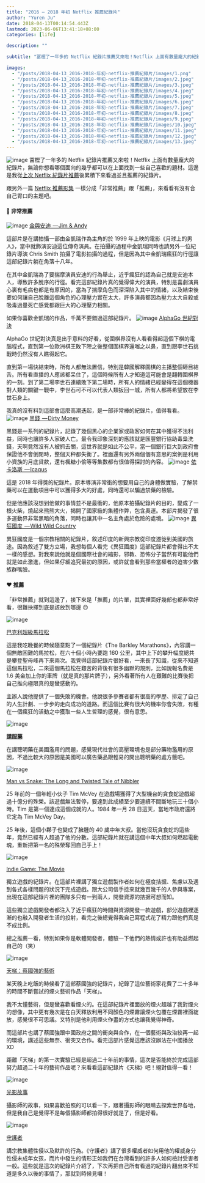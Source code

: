 ```yaml
---
title: "2016 — 2018 年初 Netflix 推薦紀錄片"
author: "Yuren Ju"
date: 2018-04-13T00:14:54.443Z
lastmod: 2023-06-06T13:41:18+08:00
categories: [life]

description: ""

subtitle: "冨樫了一年多的 Netflix 紀錄片推薦又來啦！Netflix 上面有數量龐大的紀錄片，無論你想看哪個面向的幾乎都可以在上面找到一些自己喜歡的題材。這邊是我從上次 Netflix 紀錄片推薦後累積下來看過並且推薦的紀錄片。"

images:
  - "/posts/2018-04-13_2016-2018-年初-netflix-推薦紀錄片/images/1.png"
  - "/posts/2018-04-13_2016-2018-年初-netflix-推薦紀錄片/images/2.jpeg"
  - "/posts/2018-04-13_2016-2018-年初-netflix-推薦紀錄片/images/3.jpeg"
  - "/posts/2018-04-13_2016-2018-年初-netflix-推薦紀錄片/images/4.jpeg"
  - "/posts/2018-04-13_2016-2018-年初-netflix-推薦紀錄片/images/5.jpeg"
  - "/posts/2018-04-13_2016-2018-年初-netflix-推薦紀錄片/images/6.jpeg"
  - "/posts/2018-04-13_2016-2018-年初-netflix-推薦紀錄片/images/7.jpeg"
  - "/posts/2018-04-13_2016-2018-年初-netflix-推薦紀錄片/images/8.jpeg"
  - "/posts/2018-04-13_2016-2018-年初-netflix-推薦紀錄片/images/9.jpeg"
  - "/posts/2018-04-13_2016-2018-年初-netflix-推薦紀錄片/images/10.jpeg"
  - "/posts/2018-04-13_2016-2018-年初-netflix-推薦紀錄片/images/11.jpeg"
  - "/posts/2018-04-13_2016-2018-年初-netflix-推薦紀錄片/images/12.jpeg"
  - "/posts/2018-04-13_2016-2018-年初-netflix-推薦紀錄片/images/13.jpeg"
---
```


![image](/posts/2018-04-13_2016-2018-年初-netflix-推薦紀錄片/images/1.png#layoutTextWidth)
冨樫了一年多的 Netflix 紀錄片推薦又來啦！Netflix 上面有數量龐大的紀錄片，無論你想看哪個面向的幾乎都可以在上面找到一些自己喜歡的題材。這邊是我從[上次 Netflix 紀錄片推薦](https://medium.com/@yurenju/netflix-%E6%8E%A8%E8%96%A6%E7%B4%80%E9%8C%84%E7%89%87%E5%96%AE-2016-%E4%B8%8A%E5%8D%8A%E5%B9%B4-3c301210cc0f)後累積下來看過並且推薦的紀錄片。

跟另外一篇 [Netflix 推薦影集](https://medium.com/@yurenju/2016-2018-%E5%B9%B4%E5%88%9D-netflix-%E6%8E%A8%E8%96%A6%E5%BD%B1%E9%9B%86-5c18b34736bc) 一樣分成「非常推薦」跟「推薦」，來看看有沒有合自己胃口的主題吧。

#### 💯 非常推薦

![image](/posts/2018-04-13_2016-2018-年初-netflix-推薦紀錄片/images/2.jpeg#layoutTextWidth)
[金與安迪  — Jim &amp; Andy](https://www.netflix.com/title/80209608)

這部片是在講拍攝一部由金凱瑞作為主角的於 1999 年上映的電影《月球上的男人》，當中就飾演安迪這位傳奇演員。在拍攝的過程中金凱瑞同時也請另外一位紀錄片導演 Chris Smith 拍攝了電影拍攝的過程，但是因為其中金凱瑞瘋狂的行徑讓這部紀錄片躺在角落十八年。

在其中金凱瑞為了要揣摩演員安迪的行為舉止，近乎瘋狂的認為自己就是安迪本人，導致許多脫序的行徑。看完這部紀錄片真的覺得偉大的演員，特別是喜劇演員心裏有毛病也都是有原因的，當為了揣摩角色而深深陷入其中的情緒，以及結束後要如何讓自己脫離這個角色的心理壓力實在太大，許多演員都因為壓力太大自殺或吸毒過量死亡感覺都跟巨大的心理壓力相關。

如果你喜歡金凱瑞的作品，千萬不要錯過這部紀錄片。
![image](/posts/2018-04-13_2016-2018-年初-netflix-推薦紀錄片/images/3.jpeg#layoutTextWidth)
[AlphaGo 世紀對決](https://www.netflix.com/title/80190844)

AlphaGo 世紀對決真是出乎意料的好看，從圍棋界沒有人看看得起這個下棋的電腦程式，直到第一位歐洲棋王敗下陣之後整個圍棋界還嗤之以鼻，直到跟李世石挑戰時仍然沒有人瞧得起它。

直到第一場快結束時，所有人都無法置信，特別是韓國解釋圍棋的主播整個砸目結舌。所有看直播的人應該都呆住了，這個時候所有人才知道這可能會是翻轉圍棋界的一刻。到了第二場李世石連續敗下第二場時，所有人的情緒已經變得在這個機器對人類的關鍵一戰中，李世石可不可以代表人類扳回一城，所有人都將希望放在李世石身上。

我真的沒有料到這部會這麼高潮迭起，是一部非常棒的紀錄片，值得看看。
![image](/posts/2018-04-13_2016-2018-年初-netflix-推薦紀錄片/images/4.jpeg#layoutTextWidth)
[黑錢  — Dirty Money](https://www.netflix.com/title/80118100)

黑錢是一系列的紀錄片，記錄了幾個黑心的企業家或政客如何在其中獲得不法利益，同時也讓許多人家破人亡。最令我印象深刻的應該就是匯豐銀行協助毒梟洗錢，天啊竟然沒有人被抓去關，這世界就是如此不公平，當一個銀行巨大到政府會保證他不會倒閉時，整個天秤都失衡了。裡面還有另外兩個個有意思的案例是利用小資族的月底貸款，還有楓糖小偷等等集數都有很值得探討的內容。
![image](/posts/2018-04-13_2016-2018-年初-netflix-推薦紀錄片/images/5.jpeg#layoutTextWidth)
[依卡洛斯  — Icaqus](https://www.netflix.com/title/80168079)

這是 2018 年得獎的紀錄片。原本導演非常衝的想要用自己的身體做實驗，了解禁藥可以在運動項目中可以獲得多大的好處，同時還可以騙過禁藥的檢驗。

但是他應該沒想到他做的事情並不是最衝的，他原本拍攝紀錄片的目的，變成了一根火柴，燒起來熊熊大火，揭開了國家級的集體作弊，包含奧運。本部片揭發了很多運動界非常黑暗的角落，同時也讓其中一名主角處於危險的處境。
![image](/posts/2018-04-13_2016-2018-年初-netflix-推薦紀錄片/images/6.jpeg#layoutTextWidth)
[異狂國度  — Wild Wild Country](https://www.netflix.com/title/80145240)

異狂國度是一個宗教相關的紀錄片，敘述印度的新興宗教從印度遷徙到美國的旅途。因為敘述了雙方立場，我想每個人看完《異狂國度》這部紀錄片都會得出不太一樣的感想。對我來說他就是個國際社會的縮影，邪教、恐怖分子當然有可能他們就是如此激進，但如果仔細追究最初的原因，或許就會看到那些當權者的迫害少數族群嘴臉。

#### ❤️ 推薦

「非常推薦」就到這邊了，接下來是「推薦」的片單，其實裡面好幾部也都非常好看，很難抉擇到底是該放到哪邊 😣

![image](/posts/2018-04-13_2016-2018-年初-netflix-推薦紀錄片/images/7.jpeg#layoutTextWidth)

[巴克利超級馬拉松](https://www.netflix.com/title/80076413)

這是我吃晚餐的時候隨意點了一個紀錄片《The Barkley Marathons》，內容講一個無敵困難的馬拉松，在六十個小時內要跑 160 公里，其中上下的攀升幅度總共是攀登聖母峰再下來兩次。我覺得這部紀錄片很好看，一來長了知識，從來不知道這個馬拉松，二來這個馬拉松在艱苦的背後有很多幽默的規則，比如說報名費是 1.6 美金加上你的車牌（就是真的那片牌子），另外看著所有人在艱難的比賽後把自己推向極限真的是蠻感動的。

主辦人說他提供了一個失敗的機會。他說很多參賽者都有很高的學歷、排定了自己的人生計劃、一步步的走向成功的道路。而這個比賽有很大的機率你會失敗，有種在一個瘋狂的活動之中獲取一些人生哲理的感覺，很有意思。

![image](/posts/2018-04-13_2016-2018-年初-netflix-推薦紀錄片/images/8.jpeg#layoutTextWidth)

[**請服藥**](https://www.netflix.com/title/80117831)

在講聰明藥在美國濫用的問題，感覺現代社會的高壓環境也是部分藥物濫用的原因，不過比較大的原因是美國可以廣告藥品跟輕易的開出聰明藥的處方籤吧。

![image](/posts/2018-04-13_2016-2018-年初-netflix-推薦紀錄片/images/9.jpeg#layoutTextWidth)

[Man vs Snake: The Long and Twisted Tale of Nibbler](https://www.netflix.com/title/80083235)

25 年前的一個年輕小伙子 Tim McVey 在遊戲場獲得了大型機台的貪食蛇遊戲超過十億分的殊榮。該遊戲無法暫停，要達到此成績至少要連續不間斷地玩三十個小時。Tim 是第一個達成這個成就的人。1984 年一月 28 日這天，當地市政府還將它定為 Tim McVey Day。

25 年後，這個小夥子也變成了臃腫的 40 歲中年大叔。當他沒玩貪食蛇的這些年，竟然已經有人超過了他的分數。這部紀錄片就在講這個中年大叔如何燃起電動魂，重新把第一名的殊榮奪回自己手上！

![image](/posts/2018-04-13_2016-2018-年初-netflix-推薦紀錄片/images/10.jpeg#layoutTextWidth)

[Indie Game: The Movie](https://www.netflix.com/title/70229918)

獨立遊戲的紀錄片。在這部片裡講了獨立遊戲製作者如何在極度拮据、焦慮以及遇到各式各樣問題的狀況下完成遊戲。跟大公司信手捻來就幾百幾千的人參與專案，出現在這部紀錄片裡的團隊多只有一到兩人，開發資源的拮据可想而知。

這些獨立遊戲開發者都注入了近乎瘋狂的時間與資源開發一款遊戲，部分遊戲裡逐漸的也融入開發者生活的投射，看完之後總覺得我自己寫程式花了精力跟他們真是不成比例。

總之推薦一看，特別如果你是軟體開發者，體驗一下他們的熱情或許也有助益燃起自己的（笑）

![image](/posts/2018-04-13_2016-2018-年初-netflix-推薦紀錄片/images/11.jpeg#layoutTextWidth)

[天梯：蔡國強的藝術](https://www.netflix.com/title/80097472)

某天晚上吃飯的時候看了這部蔡國強的紀錄片，紀錄了這位藝術家花費了二十多年的時間不斷嘗試的煙火藝術作品「天梯」。

我不太懂藝術，但是蠻喜歡看煙火的。在這部紀錄片裡面放的煙火超越了我對煙火的想像，其中更有幾次是在白天釋放利用不同顏色的煙霧讓煙火包覆在煙霧裡面綻放，感覺很不可思議。又特別是他利用煙火作畫的方式也讓我覺得神奇。

而這部片也講了蔡國強跟中國政府之間的衝突與合作，在一個藝術與政治絞再一起的環境，講述這些無奈、衝突又合作。看完這部片感覺這應該沒辦法在中國播放 XD

距離「天梯」的第一次實驗已經是超過二十年前的事情，這次是否能終於完成這部努力超過二十年的藝術作品呢？來看看這部紀錄片《天梯》吧！絕對值得一看！

![image](/posts/2018-04-13_2016-2018-年初-netflix-推薦紀錄片/images/12.jpeg#layoutTextWidth)

[光影故事](https://www.netflix.com/title/80133187)

攝影師的故事，如果喜歡拍照的可以看一下，跟著攝影師的眼睛去探索世界各地，但是我自己是覺得不是每個攝影師都拍得很好就是了，但是好看。

![image](/posts/2018-04-13_2016-2018-年初-netflix-推薦紀錄片/images/13.jpeg#layoutTextWidth)

[守護者](https://www.netflix.com/title/80122179)

講宗教集體性侵以及默許的行為。《守護者》講了很多權威者如何用他的權威身分性侵未成年女孩，而片中發生的情形正如我們在台灣看到的許多人如何檢討受害者一般。這些就是這次的紀錄片介紹了，下次再把自己所有看過的紀錄片翻出來不知道是多久以後的事情了，那就到時候見囉！
